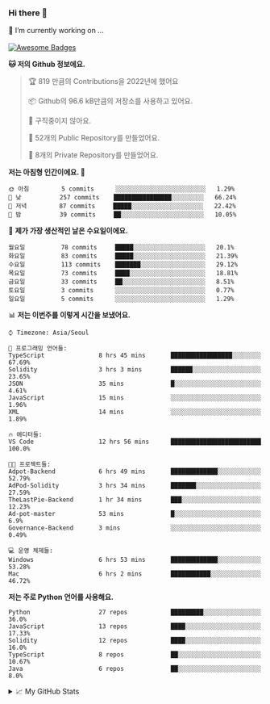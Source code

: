 ### Hi there 👋 
🔭 I’m currently working on ... </br></br>
[![Awesome Badges](https://img.shields.io/badge/Introduce-EN-green.svg)](https://github.com/tlatkdgus1/tlatkdgus1/blob/main/README.md.en)

<!--START_SECTION:waka-->
**🐱 저의 Github 정보에요.** 

> 🏆 819 만큼의 Contributions을 2022년에 했어요
 > 
> 📦 Github의 96.6 kB만큼의 저장소를 사용하고 있어요. 
 > 
> 🚫 구직중이지 않아요.
 > 
> 📜 52개의 Public Repository를 만들었어요. 
 > 
> 🔑 8개의 Private Repository를 만들었어요.  

**저는 아침형 인간이에요. 🐤** 

```text
🌞 아침         5 commits      ░░░░░░░░░░░░░░░░░░░░░░░░░   1.29% 
🌆 낮　         257 commits    ████████████████░░░░░░░░░   66.24% 
🌃 저녁         87 commits     █████░░░░░░░░░░░░░░░░░░░░   22.42% 
🌙 밤　         39 commits     ██░░░░░░░░░░░░░░░░░░░░░░░   10.05%

```
📅 **제가 가장 생산적인 날은 수요일이에요.** 

```text
월요일          78 commits     █████░░░░░░░░░░░░░░░░░░░░   20.1% 
화요일          83 commits     █████░░░░░░░░░░░░░░░░░░░░   21.39% 
수요일          113 commits    ███████░░░░░░░░░░░░░░░░░░   29.12% 
목요일          73 commits     ████░░░░░░░░░░░░░░░░░░░░░   18.81% 
금요일          33 commits     ██░░░░░░░░░░░░░░░░░░░░░░░   8.51% 
토요일          3 commits      ░░░░░░░░░░░░░░░░░░░░░░░░░   0.77% 
일요일          5 commits      ░░░░░░░░░░░░░░░░░░░░░░░░░   1.29%

```


📊 **저는 이번주를 이렇게 시간을 보냈어요.** 

```text
⌚︎ Timezone: Asia/Seoul

💬 프로그래밍 언어들: 
TypeScript               8 hrs 45 mins       █████████████████░░░░░░░░   67.69% 
Solidity                 3 hrs 3 mins        ██████░░░░░░░░░░░░░░░░░░░   23.65% 
JSON                     35 mins             █░░░░░░░░░░░░░░░░░░░░░░░░   4.61% 
JavaScript               15 mins             ░░░░░░░░░░░░░░░░░░░░░░░░░   1.96% 
XML                      14 mins             ░░░░░░░░░░░░░░░░░░░░░░░░░   1.89%

🔥 에디터들: 
VS Code                  12 hrs 56 mins      █████████████████████████   100.0%

🐱‍💻 프로젝트들: 
Adpot-Backend            6 hrs 49 mins       █████████████░░░░░░░░░░░░   52.79% 
AdPod-Solidity           3 hrs 34 mins       ███████░░░░░░░░░░░░░░░░░░   27.59% 
TheLastPie-Backend       1 hr 34 mins        ███░░░░░░░░░░░░░░░░░░░░░░   12.23% 
Ad-pot-master            53 mins             █░░░░░░░░░░░░░░░░░░░░░░░░   6.9% 
Governance-Backend       3 mins              ░░░░░░░░░░░░░░░░░░░░░░░░░   0.49%

💻 운영 체제들: 
Windows                  6 hrs 53 mins       █████████████░░░░░░░░░░░░   53.28% 
Mac                      6 hrs 2 mins        ███████████░░░░░░░░░░░░░░   46.72%

```

**저는 주로 Python 언어를 사용해요.** 

```text
Python                   27 repos            █████████░░░░░░░░░░░░░░░░   36.0% 
JavaScript               13 repos            ████░░░░░░░░░░░░░░░░░░░░░   17.33% 
Solidity                 12 repos            ████░░░░░░░░░░░░░░░░░░░░░   16.0% 
TypeScript               8 repos             ██░░░░░░░░░░░░░░░░░░░░░░░   10.67% 
Java                     6 repos             ██░░░░░░░░░░░░░░░░░░░░░░░   8.0%

```



<!--END_SECTION:waka-->

<details>
<summary>📈 My GitHub Stats</summary>
<p align="center"> <img src="https://github-readme-stats.vercel.app/api?username=tlatkdgus1&show_icons=true" alt="tlatkdgus1" />
</details>
